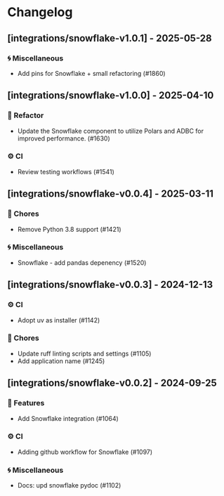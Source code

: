 # Changelog

## [integrations/snowflake-v1.0.1] - 2025-05-28

### 🌀 Miscellaneous

- Add pins for Snowflake + small refactoring (#1860)

## [integrations/snowflake-v1.0.0] - 2025-04-10

### 🚜 Refactor

- Update the Snowflake component to utilize Polars and ADBC for improved performance. (#1630)

### ⚙️ CI

- Review testing workflows (#1541)


## [integrations/snowflake-v0.0.4] - 2025-03-11

### 🧹 Chores

- Remove Python 3.8 support (#1421)

### 🌀 Miscellaneous

- Snowflake - add pandas depenency (#1520)

## [integrations/snowflake-v0.0.3] - 2024-12-13

### ⚙️ CI

- Adopt uv as installer (#1142)

### 🧹 Chores

- Update ruff linting scripts and settings (#1105)
- Add application name (#1245)


## [integrations/snowflake-v0.0.2] - 2024-09-25

### 🚀 Features

- Add Snowflake integration (#1064)

### ⚙️ CI

- Adding github workflow for Snowflake (#1097)

### 🌀 Miscellaneous

- Docs: upd snowflake pydoc (#1102)

<!-- generated by git-cliff -->
